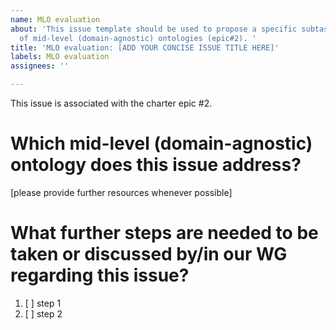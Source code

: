 ```yaml
---
name: MLO evaluation
about: 'This issue template should be used to propose a specific subtask for the evaluation
  of mid-level (domain-agnostic) ontologies (epic#2). '
title: 'MLO evaluation: [ADD YOUR CONCISE ISSUE TITLE HERE]'
labels: MLO evaluation
assignees: ''

---
```


This issue is associated with the charter epic #2.

# Which mid-level (domain-agnostic) ontology does this issue address?
[please provide further resources whenever possible]

# What further steps are needed to be taken or discussed by/in our WG regarding this issue?

1. [ ] step 1
2. [ ] step 2

